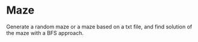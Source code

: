 # Maze

Generate a random maze or a maze based on a txt file, and find solution of the maze with a BFS approach.
